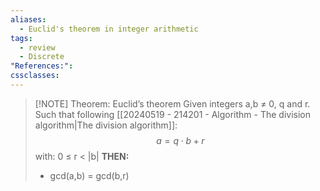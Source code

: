 ```yaml
---
aliases:
  - Euclid's theorem in integer arithmetic
tags:
  - review
  - Discrete
"References:": 
cssclasses:
---
```


> [!NOTE] Theorem: Euclid’s theorem 
> Given integers a,b ≠ 0, q and r. Such that following  [[20240519 - 214201 - Algorithm - The division algorithm|The division algorithm]]: 
> $$
> a = q\cdot b +r 
> $$ 
> with:  0 ≤ r < |b|
> **THEN:**
> + gcd(a,b) = gcd(b,r)



